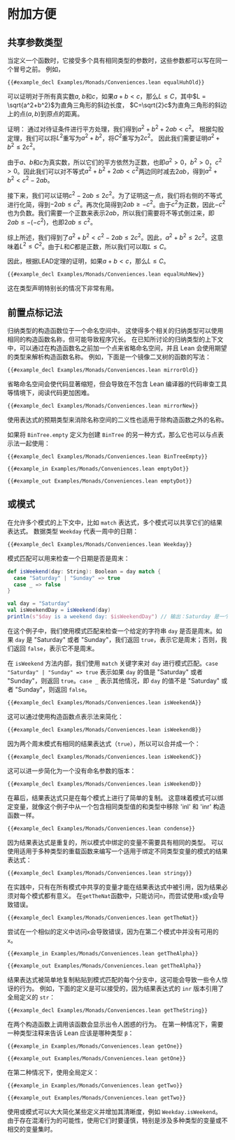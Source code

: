 # 附加方便

## 共享参数类型

当定义一个函数时，它接受多个具有相同类型的参数时，这些参数都可以写在同一个冒号之前。
例如，

```lean
{{#example_decl Examples/Monads/Conveniences.lean equalHuhOld}}
```

可以证明对于所有真实数$a$, $b$和$c$，如果$a+b<c$，那么$L \leq C$，其中$L = \sqrt{a^2+b^2}$为直角三角形的斜边长度， $C=\sqrt{2}c$为直角三角形的斜边上的点$(a,b)$到原点的距离。

证明：
通过对待证条件进行平方处理，我们得到$a^2 + b^2 + 2ab < c^2$。
根据勾股定理，我们可以将$L^2$重写为$a^2 + b^2$，将$C^2$重写为$2c^2$。
因此我们需要证明$a^2 + b^2 \leq 2c^2$。

由于$a$、$b$和$c$为真实数，所以它们的平方依然为正数，也即$a^2 > 0$，$b^2 > 0$，$c^2 > 0$。因此我们可以对不等式$a^2 + b^2 + 2ab < c^2$两边同时减去$2ab$，得到$a^2 + b^2 < c^2 - 2ab$。

接下来，我们可以证明$c^2 - 2ab \leq 2c^2$。为了证明这一点，我们将右侧的不等式进行化简，得到$-2ab \leq c^2$。再次化简得到$2ab \geq -c^2$。由于$c^2$为正数，因此$-c^2$也为负数。我们需要一个正数来表示$2ab$，所以我们需要将不等式倒过来，即$2ab \leq -(-c^2)$，也即$2ab \leq c^2$。

综上所述，我们得到了$a^2+b^2 < c^2 - 2ab \leq 2c^2$。因此，$a^2 + b^2 \leq 2c^2$。这意味着$L^2 \leq C^2$。由于$L$和$C$都是正数，所以我们可以取$L \leq C$。

因此，根据LEAD定理的证明，如果$a+b<c$，那么$L \leq C$。

```lean
{{#example_decl Examples/Monads/Conveniences.lean equalHuhNew}}
```

这在类型声明特别长的情况下非常有用。

## 前置点标记法

归纳类型的构造函数位于一个命名空间中。
这使得多个相关的归纳类型可以使用相同的构造函数名称，但可能导致程序冗长。
在已知所讨论的归纳类型的上下文中，可以通过在构造函数名之前加一个点来省略命名空间，并且 Lean 会使用期望的类型来解析构造函数名称。
例如，下面是一个镜像二叉树的函数的写法：

```lean
{{#example_decl Examples/Monads/Conveniences.lean mirrorOld}}
```

省略命名空间会使代码显著缩短，但会导致在不包含 Lean 编译器的代码审查工具等情境下，阅读代码更加困难。

```lean
{{#example_decl Examples/Monads/Conveniences.lean mirrorNew}}
```

使用表达式的预期类型来消除名称空间的二义性也适用于除构造函数之外的名称。

如果将 `BinTree.empty` 定义为创建 `BinTree` 的另一种方式，那么它也可以与点表示法一起使用：

```lean
{{#example_decl Examples/Monads/Conveniences.lean BinTreeEmpty}}

{{#example_in Examples/Monads/Conveniences.lean emptyDot}}
```



```output info
{{#example_out Examples/Monads/Conveniences.lean emptyDot}}
```

## 或模式

在允许多个模式的上下文中，比如 `match` 表达式，多个模式可以共享它们的结果表达式。
数据类型 `Weekday` 代表一周中的日期：

```lean
{{#example_decl Examples/Monads/Conveniences.lean Weekday}}
```

模式匹配可以用来检查一个日期是否是周末：

```scala
def isWeekend(day: String): Boolean = day match {
  case "Saturday" | "Sunday" => true
  case _ => false
}

val day = "Saturday"
val isWeekendDay = isWeekend(day)
println(s"$day is a weekend day: $isWeekendDay") // 输出：Saturday 是一个周末：true
```

在这个例子中，我们使用模式匹配来检查一个给定的字符串 `day` 是否是周末。如果 `day` 是 "Saturday" 或者 "Sunday"，我们返回 `true`，表示它是周末；否则，我们返回 `false`，表示它不是周末。

在 `isWeekend` 方法内部，我们使用 `match` 关键字来对 `day` 进行模式匹配。`case "Saturday" | "Sunday" => true` 表示如果 `day` 的值是 "Saturday" 或者 "Sunday"，则返回 `true`。`case _` 表示其他情况，即 `day` 的值不是 "Saturday" 或者 "Sunday"，则返回 `false`。

```lean
{{#example_decl Examples/Monads/Conveniences.lean isWeekendA}}
```

这可以通过使用构造函数点表示法来简化：

```lean
{{#example_decl Examples/Monads/Conveniences.lean isWeekendB}}
```

因为两个周末模式有相同的结果表达式（`true`），所以可以合并成一个：

```lean
{{#example_decl Examples/Monads/Conveniences.lean isWeekendC}}
```

这可以进一步简化为一个没有命名参数的版本：

```lean
{{#example_decl Examples/Monads/Conveniences.lean isWeekendD}}
```

在幕后，结果表达式只是在每个模式上进行了简单的复制。
这意味着模式可以绑定变量，就像这个例子中从一个包含相同类型值的和类型中移除 'inl' 和 'inr' 构造函数一样。

```lean
{{#example_decl Examples/Monads/Conveniences.lean condense}}
```

因为结果表达式是重复的，所以模式中绑定的变量不需要具有相同的类型。
可以使用适用于多种类型的重载函数来编写一个适用于绑定不同类型变量的模式的结果表达式：

```lean
{{#example_decl Examples/Monads/Conveniences.lean stringy}}
```

在实践中，只有在所有模式中共享的变量才能在结果表达式中被引用，因为结果必须对每个模式都有意义。
在`getTheNat`函数中，只能访问`n`，而尝试使用`x`或`y`会导致错误。

```lean
{{#example_decl Examples/Monads/Conveniences.lean getTheNat}}
```

尝试在一个相似的定义中访问`x`会导致错误，因为在第二个模式中并没有可用的`x`。

```lean
{{#example_in Examples/Monads/Conveniences.lean getTheAlpha}}
```



```output error
{{#example_out Examples/Monads/Conveniences.lean getTheAlpha}}
```

结果表达式被简单地复制粘贴到模式匹配的每个分支中，这可能会导致一些令人惊讶的行为。
例如，下面的定义是可以接受的，因为结果表达式的 `inr` 版本引用了全局定义的 `str`：

```lean
{{#example_decl Examples/Monads/Conveniences.lean getTheString}}
```

在两个构造函数上调用该函数会显示出令人困惑的行为。
在第一种情况下，需要一种类型注释来告诉 Lean 应该是哪种类型 `β`：

```lean
{{#example_in Examples/Monads/Conveniences.lean getOne}}
```



```output info
{{#example_out Examples/Monads/Conveniences.lean getOne}}
```

在第二种情况下，使用全局定义：

```lean
{{#example_in Examples/Monads/Conveniences.lean getTwo}}
```



```output info
{{#example_out Examples/Monads/Conveniences.lean getTwo}}
```

使用或模式可以大大简化某些定义并增加其清晰度，例如 `Weekday.isWeekend`。
由于存在混淆行为的可能性，使用它们时要谨慎，特别是涉及多种类型的变量或不相交的变量集时。